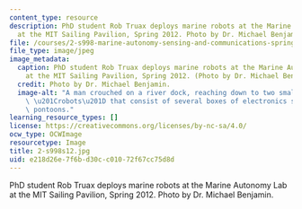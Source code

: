 ```yaml
---
content_type: resource
description: PhD student Rob Truax deploys marine robots at the Marine Autonomy Lab
  at the MIT Sailing Pavilion, Spring 2012. Photo by Dr. Michael Benjamin.
file: /courses/2-s998-marine-autonomy-sensing-and-communications-spring-2012/e218d26e7f6bd30cc01072f67cc75d8d_2-s998s12.jpg
file_type: image/jpeg
image_metadata:
  caption: PhD student Rob Truax deploys marine robots at the Marine Autonomy Lab
    at the MIT Sailing Pavilion, Spring 2012. (Photo by Dr. Michael Benjamin.)
  credit: Photo by Dr. Michael Benjamin.
  image-alt: "A man crouched on a river dock, reaching down to two small floating\
    \ \u201Crobots\u201D that consist of several boxes of electronics supported on\
    \ pontoons."
learning_resource_types: []
license: https://creativecommons.org/licenses/by-nc-sa/4.0/
ocw_type: OCWImage
resourcetype: Image
title: 2-s998s12.jpg
uid: e218d26e-7f6b-d30c-c010-72f67cc75d8d
---
```

PhD student Rob Truax deploys marine robots at the Marine Autonomy Lab at the MIT Sailing Pavilion, Spring 2012. Photo by Dr. Michael Benjamin.